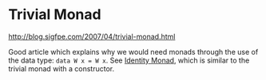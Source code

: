 # Trivial Monad

http://blog.sigfpe.com/2007/04/trivial-monad.html

Good article which explains why we would need monads through the use of the data type: `data W x = W x`. See [Identity Monad](https://hackage.haskell.org/package/mtl-1.1.0.2/docs/Control-Monad-Identity.html), which is similar to the trivial monad with a constructor.
